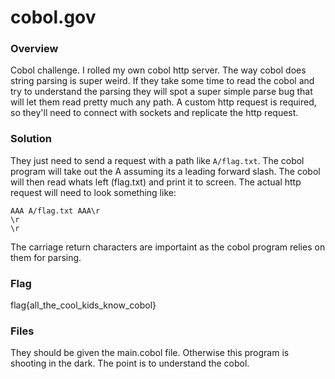 # cobol.gov

### Overview 

Cobol challenge. I rolled my own cobol http server. The way cobol does string parsing is super weird. If they take some time to read the cobol and try to understand the parsing they will spot a super simple parse bug that will let them read pretty much any path. A custom http request is required, so they'll need to connect with sockets and replicate the http request.


### Solution

They just need to send a request with a path like `A/flag.txt`. The cobol program will take out the A assuming its a leading forward slash. The cobol will then read whats left (flag.txt) and print it to screen. The actual http request will need to look something like:

```
AAA A/flag.txt AAA\r
\r
\r
```

The carriage return characters are importaint as the cobol program relies on them for parsing.

### Flag

flag{all_the_cool_kids_know_cobol}


### Files

They should be given the main.cobol file. Otherwise this program is shooting in the dark. The point is to understand the cobol.
